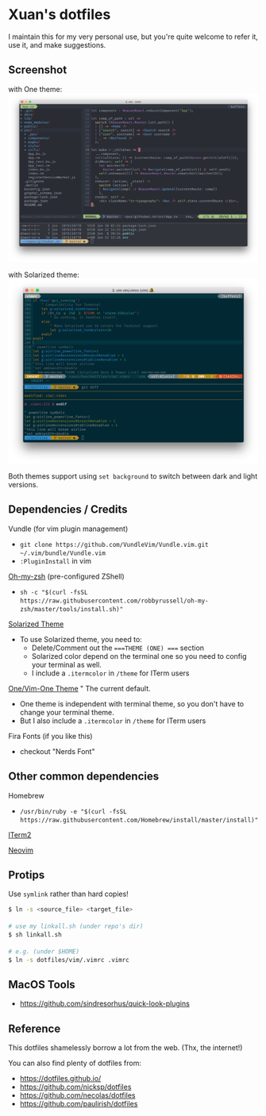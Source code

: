 # Xuan's dotfiles


I maintain this for my very personal use, but you're quite welcome to refer it, use it, and make suggestions.

## Screenshot

with One theme:
![screenshot](./scrshot-one.png)


with Solarized theme:
![screenshot](./scrshot-sol.png)

Both themes support using `set background` to switch between dark and light versions.

## Dependencies / Credits

Vundle (for vim plugin management)
  * `git clone https://github.com/VundleVim/Vundle.vim.git ~/.vim/bundle/Vundle.vim`
  * `:PluginInstall` in vim

[Oh-my-zsh](https://github.com/robbyrussell/oh-my-zsh) (pre-configured ZShell)
  * `sh -c "$(curl -fsSL https://raw.githubusercontent.com/robbyrussell/oh-my-zsh/master/tools/install.sh)"`

[Solarized Theme](http://ethanschoonover.com/solarized)
  * To use Solarized theme, you need to: 
    * Delete/Comment out the `===THEME (ONE) ===` section
    * Solarized color depend on the terminal one so you need to config your terminal as well.
    * I include a `.itermcolor` in `/theme` for ITerm users

[One/Vim-One Theme](https://github.com/jordwalke/vim-one)
  " The current default.
  * One theme is independent with terminal theme, so you don't have to change your terminal theme.
  * But I also include a `.itermcolor` in `/theme` for ITerm users

Fira Fonts (if you like this)
  * checkout "Nerds Font"

## Other common dependencies

Homebrew
  * `/usr/bin/ruby -e "$(curl -fsSL https://raw.githubusercontent.com/Homebrew/install/master/install)"`

[ITerm2](https://www.iterm2.com/)

[Neovim](https://github.com/neovim/neovim/wiki/Installing-Neovim)

## Protips

Use `symlink` rather than hard copies!

```bash
$ ln -s <source_file> <target_file>

# use my linkall.sh (under repo's dir)
$ sh linkall.sh

# e.g. (under $HOME)
$ ln -s dotfiles/vim/.vimrc .vimrc
```

## MacOS Tools

* <https://github.com/sindresorhus/quick-look-plugins>

## Reference

This dotfiles shamelessly borrow a lot from the web. (Thx, the internet!)

You can also find plenty of dotfiles from:

* <https://dotfiles.github.io/>
* <https://github.com/nicksp/dotfiles>
* <https://github.com/necolas/dotfiles>
* <https://github.com/paulirish/dotfiles>
